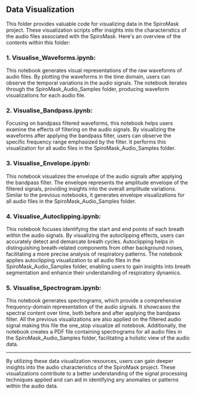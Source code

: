 ## Data Visualization

This folder provides valuable code for visualizing data in the SpiroMask project. These visualization scripts offer insights into the characteristics of the audio files associated with the SpiroMask. Here's an overview of the contents within this folder:

### 1. **Visualise_Waveforms.ipynb**: 
This notebook generates visual representations of the raw waveforms of audio files. By plotting the waveforms in the time domain, users can observe the temporal variations in the audio signals. The notebook iterates through the SpiroMask_Audio_Samples folder, producing waveform visualizations for each audio file.

### 2. **Visualise_Bandpass.ipynb**: 
Focusing on bandpass filtered waveforms, this notebook helps users examine the effects of filtering on the audio signals. By visualizing the waveforms after applying the bandpass filter, users can observe the specific frequency range emphasized by the filter. It performs this visualization for all audio files in the SpiroMask_Audio_Samples folder.

### 3. **Visualise_Envelope.ipynb**: 
This notebook visualizes the envelope of the audio signals after applying the bandpass filter. The envelope represents the amplitude envelope of the filtered signals, providing insights into the overall amplitude variations. Similar to the previous notebooks, it generates envelope visualizations for all audio files in the SpiroMask_Audio_Samples folder.

### 4. **Visualise_Autoclipping.ipynb**: 
This notebook focuses identifying the start and end points of each breath within the audio signals. By visualizing the autoclipping effects, users can accurately detect and demarcate breath cycles. Autoclipping helps in distinguishing breath-related components from other background noises, facilitating a more precise analysis of respiratory patterns. The notebook applies autoclipping visualization to all audio files in the SpiroMask_Audio_Samples folder, enabling users to gain insights into breath segmentation and enhance their understanding of respiratory dynamics.

### 5. **Visualise_Spectrogram.ipynb**: 
This notebook generates spectrograms, which provide a comprehensive frequency-domain representation of the audio signals. It showcases the spectral content over time, both before and after applying the bandpass filter. All the previous visualizations are also applied on the filtered audio signal making this file the one_stop visualize all notebook. Additionally, the notebook creates a PDF file containing spectrograms for all audio files in the SpiroMask_Audio_Samples folder, facilitating a holistic view of the audio data.

---

By utilizing these data visualization resources, users can gain deeper insights into the audio characteristics of the SpiroMask project. These visualizations contribute to a better understanding of the signal processing techniques applied and can aid in identifying any anomalies or patterns within the audio data.